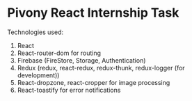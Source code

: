 # Pivony React Internship Task

Technologies used:
1. React
2. React-router-dom for routing
3. Firebase (FireStore, Storage, Authentication)
4. Redux (redux, react-redux, redux-thunk, redux-logger (for development))
5. React-dropzone, react-cropper for image processing
6. React-toastify for error notifications
